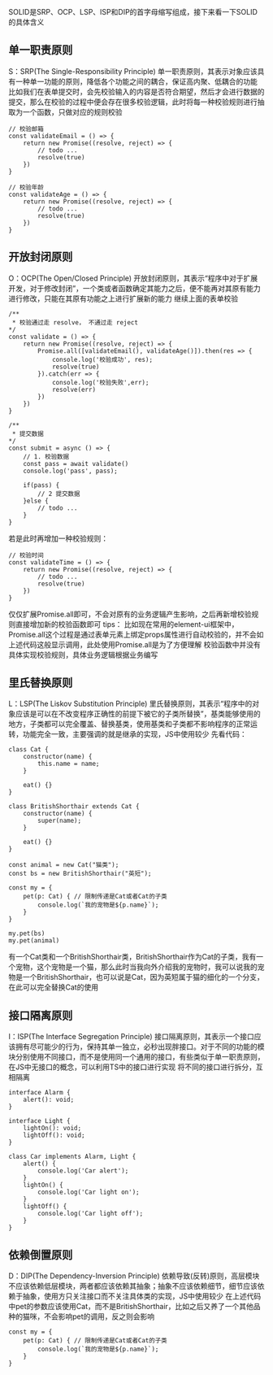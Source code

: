 SOLID是SRP、OCP、LSP、ISP和DIP的首字母缩写组成，接下来看一下SOLID的具体含义

## 单一职责原则

S：SRP(The Single-Responsibility Principle) 单一职责原则，其表示对象应该具有一种单一功能的原则，降低各个功能之间的耦合，保证高内聚、低耦合的功能
比如我们在表单提交时，会先校验输入的内容是否符合期望，然后才会进行数据的提交，那么在校验的过程中便会存在很多校验逻辑，此时将每一种校验规则进行抽取为一个函数，只做对应的规则校验
```
// 校验邮箱
const validateEmail = () => {
	return new Promise((resolve, reject) => {
		// todo ...
		resolve(true)
	})
}

// 校验年龄
const validateAge = () => {
	return new Promise((resolve, reject) => {
		// todo ...
		resolve(true)
	})
}
```

## 开放封闭原则

O：OCP(The Open/Closed Principle)  开放封闭原则，其表示“程序中对于扩展开发，对于修改封闭”，一个类或者函数确定其能力之后，便不能再对其原有能力进行修改，只能在其原有功能之上进行扩展新的能力
继续上面的表单校验
```
/** 
 * 校验通过走 resolve， 不通过走 reject
*/
const validate = () => {
	return new Promise((resolve, reject) => {
		Promise.all([validateEmail(), validateAge()]).then(res => {
			console.log('校验成功', res);
			resolve(true)
		}).catch(err => {
			console.log('校验失败',err);
			resolve(err)
		})
	})
}

/** 
 * 提交数据
*/
const submit = async () => {
	// 1. 校验数据
	const pass = await validate()
	console.log('pass', pass);
	
	if(pass) {
		// 2 提交数据
	}else {
		// todo ...
	}
}
```
若是此时再增加一种校验规则：
```
// 校验时间
const validateTime = () => {
	return new Promise((resolve, reject) => {
		// todo ...
		resolve(true)
	})
}
```
仅仅扩展Promise.all即可，不会对原有的业务逻辑产生影响，之后再新增校验规则直接增加新的校验函数即可
tips：
比如现在常用的element-ui框架中，Promise.all这个过程是通过表单元素上绑定props属性进行自动校验的，并不会如上述代码这般显示调用，此处使用Promise.all是为了方便理解
校验函数中并没有具体实现校验规则，具体业务逻辑根据业务编写

## 里氏替换原则

L：LSP(The Liskov Substitution Principle) 里氏替换原则，其表示“程序中的对象应该是可以在不改变程序正确性的前提下被它的子类所替换”，基类能够使用的地方，子类都可以完全覆盖、替换基类，使用基类和子类都不影响程序的正常运转，功能完全一致，主要强调的就是继承的实现，JS中使用较少
先看代码：
```
class Cat {
	constructor(name) {
		this.name = name;
	}

	eat() {}
}

class BritishShorthair extends Cat {
	constructor(name) {
		super(name);
	}

	eat() {}
}

const animal = new Cat("猫类");
const bs = new BritishShorthair("英短");

const my = {
	pet(p: Cat) { // 限制传递是Cat或者Cat的子类
		console.log(`我的宠物是${p.name}`);
	}
}

my.pet(bs)
my.pet(animal)
```
有一个Cat类和一个BritishShorthair类，BritishShorthair作为Cat的子类，我有一个宠物，这个宠物是一个猫，那么此时当我向外介绍我的宠物时，我可以说我的宠物是一个BritishShorthair，也可以说是Cat，因为英短属于猫的细化的一个分支，在此可以完全替换Cat的使用

## 接口隔离原则

I：ISP(The Interface Segregation Principle) 接口隔离原则，其表示一个接口应该拥有尽可能少的行为，保持其单一独立，必秒出现胖接口。对于不同的功能的模块分别使用不同接口，而不是使用同一个通用的接口，有些类似于单一职责原则，在JS中无接口的概念，可以利用TS中的接口进行实现
将不同的接口进行拆分，互相隔离
```
interface Alarm {
    alert(): void;
}

interface Light {
    lightOn(): void;
    lightOff(): void;
}

class Car implements Alarm, Light {
    alert() {
        console.log('Car alert');
    }
    lightOn() {
        console.log('Car light on');
    }
    lightOff() {
        console.log('Car light off');
    }
}
```

## 依赖倒置原则

D：DIP(The Dependency-Inversion Principle) 依赖导致(反转)原则，高层模块不应该依赖低层模块，两者都应该依赖其抽象；抽象不应该依赖细节，细节应该依赖于抽象，使用方只关注接口而不关注具体类的实现，JS中使用较少
在上述代码中pet的参数应该使用Cat，而不是BritishShorthair，比如之后又养了一个其他品种的猫咪，不会影响pet的调用，反之则会影响
```
const my = {
	pet(p: Cat) { // 限制传递是Cat或者Cat的子类
		console.log(`我的宠物是${p.name}`);
	}
}
```
